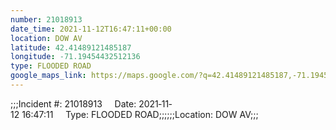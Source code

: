 ```yaml
---
number: 21018913
date_time: 2021-11-12T16:47:11+00:00
location: DOW AV
latitude: 42.41489121485187
longitude: -71.19454432512136
type: FLOODED ROAD
google_maps_link: https://maps.google.com/?q=42.41489121485187,-71.19454432512136
---
```


;;;Incident #: 21018913     Date: 2021‐11‐12 16:47:11     Type: FLOODED ROAD;;;;;;Location: DOW AV;;;
